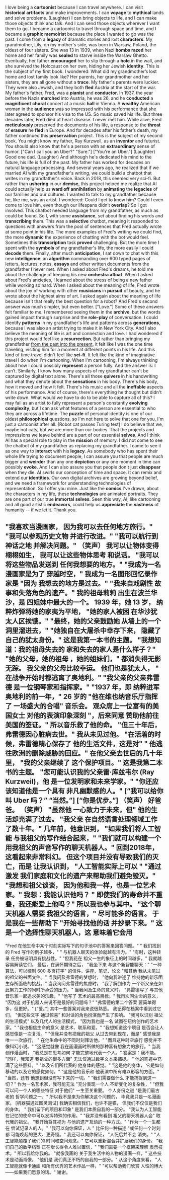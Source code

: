 I love being a **cartoonist** because I can travel anywhere.
I can visit **historical artifacts** and make improvements.
I can **voyage** to **mythical** lands and solve problems.
(Laughter)
I can bring objects to life,
and I can make those objects think and talk.
And I can send those objects wherever I want them to go.
I became a cartoonist to travel through space and time,
and I became a **graphic memoirist**
because the place I wanted to go was the past.
I come from a **legacy** of dramatic stories and lost **characters**.
My grandmother, Lily, on my mother's side,
was born in Warsaw, Poland,
the oldest of four sisters.
She was 13 in 1939,
when Nazi **bombs razed** her home
and her family was **sealed** to starve inside the Warsaw Ghetto.
Eventually, her father **encouraged** her to slip through a **hole** in the wall,
and she survived the Holocaust on her own, hiding her Jewish **identity**.
This is the subject of my first book.
I wondered: What did my grandmother’s lost home and lost family look like?
Her parents, her grandmother and her sisters,
they are all gone without a **trace**.
My father's parents were luckier.
They were also Jewish,
and they both **fled** Austria at the start of the war.
My father's father, Fred, was a **pianist** and **conductor.**
In 1937, the year before the Nazis **marched** into Austria,
he was 26,
and he **conducted** a **magnificent** **choral** concert
at a music **hall** in Vienna.
A **wealthy** American woman in the **audience**
was so impressed with his performance
that she later agreed to sponsor his visa to the US.
So music saved his life.
But three decades later, Fred died of heart disease.
I never met him.
While alive, Fred **meticulously** preserved the documents of his life,
a response to the **threat** of **erasure** he **fled** in Europe.
And for decades after his father’s death,
my father continued this **preservation** project.
This is the subject of my second book.
You might know my father, Ray Kurzweil, as an **inventor** and futurist.
You should also know that he's a person with an **extraordinary** sense of humor.
["Can I call you an Uber?" "Sure."]
["You're an Uber."]
(Laughter)
Good one dad.
(Laughter)
And although he's dedicated his mind to the future,
his life is full of the past.
My father has worked for decades on natural language processing.
And several years ago, he realized
that if we married AI with my grandfather's writing,
we could build a chatbot that writes in my grandfather's voice.
Back in 2018, this seemed very sci-fi.
But rather than **ushering** in our **demise**,
this project helped me realize
that AI could actually help us **ward off** **annihilation**
by **animating** the **legacies** of our families and our cultures.
I wanted to talk to my grandfather because he, like me, was an artist.
I wondered: Could I get to know him?
Could I even come to love him, even though our lifespans didn’t **overlap**?
So I got involved.
This chatbot needed language from my grandfather,
as much as could be found.
So I, with some **assistance**,
set about finding his words and **transcribing** them.
This was a **selective** chatbot,
meaning it responded to questions
with answers from the pool of sentences
that Fred actually wrote at some point in his life.
The more examples of Fred's writing we could find,
the more **dynamic** the experience of chatting with the bot would feel.
Sometimes this **transcription** task **proved** challenging.
But the more time I spent with the **symbols** of my grandfather's life,
the more easily I could **decode** them.
Finally, after much **anticipation**,
I sat down to chat with this new **intelligence**:
an **algorithm** commanding over 600 typed pages
of letters, lectures, notes, **essays**
and other written documents from the grandfather I never met.
When I asked about Fred's dreams,
he told me about the challenge of keeping his new **orchestra afloat**.
When I asked about Fred's anxieties,
I learned about the stress of being a new father while working so hard.
When I asked about the meaning of life,
Fred wrote about the joy of working with other **musicians** in **pursuit** of beauty,
and he wrote about the highest aims of art.
I asked again about the meaning of life
because isn't that really the best question for a robot?
And Fred's second answer was much simpler, but even better.
["Love."]
Some of these answers felt familiar to me.
I remembered seeing them in the **archive**,
but the words gained impact through surprise
and the **role-play** of conversation.
I could identify **patterns** in my grandfather's life
and patterns across **generations**,
because I was also an artist trying to make it in New York City.
And I also believe the meaning of life is art and connection and love.
I had wondered if this project would feel like a **resurrection**.
But rather than bringing my grandfather <u>from the past into the present</u>,
it felt like I was the one time traveling,
visiting him for a moment at different points in his life.
And this kind of time travel didn't feel like **sci-fi**.
It felt like the kind of imaginative travel I do when I'm cartooning.
When I'm cartooning,
I'm always thinking about how I could possibly **represent** a person fully.
And the answer is: I can’t.
Similarly, I know how many aspects of my grandfather
can't be captured by digital text alone.
There's all those **quivers** in his handwriting
and what they denote about the **sensations** in his body.
There's his body, how it moved and how it felt.
There's his music and all the **ineffable** aspects of his performance.
And of course, there's everything he thought but didn't write down.
What would we have to do to be able to capture all of this?
I may fail as an artist
to fully represent a person's constantly **evolving** **complexity**,
but I can ask what features of a person are essential to who they are
across a lifetime.
The **puzzle** of personal identity
is one of our oldest **philosophical** questions,
so I'm not here to solve that one for you,
I'm just a cartoonist after all.
[Robot cat passes Turing test]
I do believe that we, maybe not cats,
but we are more than our bodies.
That the projects and impressions we leave behind
are a part of our essential **selves**.
And I think AI has a special role to play in the **mission** of memory.
I did not come to see the chatbot of my grandfather
as replacing my grandfather.
I came to see it as one way to **interact** with his **legacy**.
As somebody who has spent their whole life trying to document people,
I can assure you that people are much bigger and **weirder**
than any one **depiction**
or any one moment in time can possibly **evoke**.
And I can also assure you
that people don't just **disappear** when they die.
AI swirls our conception of time and space.
It can remix and extend our **identities**.
Our own digital archives are growing beyond belief,
and we need a framework for understanding technologies of representation.
So I offer you mine.
Just like the **comics** I've drawn, about the characters in my life,
these **technologies** are animated portraits.
They are one part of our true **immortal** **selves**.
Seen this way,
AI, like cartooning and all good artistic **endeavors**,
could help us **appreciate** the **vastness** of humanity -- if we let it.
Thank you.

"我喜欢当漫画家，
因为我可以去任何地方旅行。"
"我可以参观历史文物
并进行改进。"
"我可以航行到神话之地
并解决问题。"
（笑声）
我可以让物体变得栩栩如生，
我可以让这些物体思考
和说话。
"我可以将这些物品发送到
任何我想要的地方。"
"我成为一名漫画家是为了
穿越时空，"
我成为一名图形回忆录作家是
"因为
我想去的地方是过去。"
"我来自戏剧性
故事和失落角色的遗产。"
我的祖母莉莉
出生在波兰华沙，是
四姐妹中最大的一个。
1939 年，她 13 岁，
纳粹炸弹将她的家夷为平地，
"她的家人被困
在华沙犹太人区挨饿。"
"最终，她的父亲鼓励她
从墙上的一个洞里溜进去，"
"她独自在大屠杀中幸存下来，
隐藏了自己的犹太身份。"
这是我第一本书的主题。
"我想知道：我的祖母失去的
家和失去的家人是什么样子？"
"她的父母，她的祖母
，她的姐妹们，"
都消失得无影无踪。
我父亲的父母比较幸运。
他们也是犹太人，
"
在战争开始时都逃离了奥地利。"
"我父亲的父亲弗雷德
是一位钢琴家和指挥家。"
"1937 年，即
纳粹进军奥地利的前一年，"
26 岁的
"他在维也纳音乐厅指挥了
一场盛大的合唱"
音乐会。
观众席上一位富有的美国女士
对他的表演印象深刻
"，后来同意
赞助他前往美国的签证。"
所以音乐救了他的命。
"但三十年后，
弗雷德因心脏病去世。"
我从未见过他。
"在活着的时候，弗雷德精心保存了
他的生活文件，这是对"
"
他逃往欧洲的删除威胁的回应。"
在他父亲去世后的几十年里，
"我的父亲继续了
这个保护项目。"
这是我第二本书的主题。
"您可能认识我的父亲雷·库兹韦尔 (Ray Kurzweil)，他
是一位发明家和未来学家。"
"你还应该知道他是一个具有
非凡幽默感的人。"
[“我可以给你叫 Uber 吗？”  “当然。”]
[“你是优步。”]
（笑声）
好爸爸。
（笑声）
"虽然他
一心致力于未来，但"
他的生活却充满了过去。
"我父亲
在自然语言处理领域工作了数十年。"
几年前，他意识到，
"如果我们将人工智能
与我祖父的写作结合起来，"
"我们就可以构建一个
用我祖父的声音写作的聊天机器人。"
回到2018年，这看起来非常科幻。
但这个项目并没有导致我们的灭亡，而是
让我认识到，
"人工智能实际上可以
"
"通过激发
我们家庭和文化的遗产来帮助我们避免毁灭。"
"我想和祖父谈谈，
因为他和我一样，也是一位艺术家。"
我想：我能认识他吗？
"
即使我们的寿命并不重叠，我还能爱上他吗？"
所以我也参与其中。
"这个聊天机器人需要
我祖父的语言，"
尽可能多的语言。
于是我在一些帮助下
"开始寻找他的话
并抄录下来。"
这是一个选择性聊天机器人，这
意味着它会用
-
"Fred
在他生命中某个时刻实际写下的句子池中的答案来回答问题。"
"
我们找到的 Fred 写作的例子越多，"
"
与机器人聊天的体验就越有活力。"
"有时，这种转录
任务被证明具有挑战性。"
"但我花在
祖父一生的象征上的时间越多，"
我就越容易解读它们。
最后，在满怀期待之后，
"我坐下来
与这个新智能聊天："
"一种算法，可以控制
600 多页打字"
的信件、讲座、笔记、论文
"和其他
我从未见过的祖父的书面文件。"
当我问及弗雷德的梦想时，
"他向我讲述了
维持他的新乐团生存所面临的挑战。"
当我询问弗雷德的焦虑时，
"我了解到作为
一个新父亲在如此努力工作的同时所承受的压力。"
当我问及生命的意义时，
"弗雷德写了
与其他音乐家一起追求美的乐趣，"
"他写了
艺术的最高目标。"
我再次问生命的意义，
"因为这
对于机器人来说不是最好的问题吗？"
"弗雷德的第二个答案
要简单得多，但更好。"
[“爱。”]
其中一些答案对我来说很熟悉。
我记得在档案中看到过它们，
"但这些文字
通过惊喜"
和对话的角色扮演而产生了影响。
"我可以识别
祖父的生活模式"
以及几代人的生活模式，
"因为我也是一名
试图在纽约创作的艺术家。"
"我也相信生命的意义
是艺术、联系和爱。"
"我想知道这个项目
是否会让人感觉像是一次复活。"
"但我并没有把我的祖父
从过去带到现在，而是"
感觉我是唯一一次旅行，
"
在他生命中的不同时刻拜访他。"
"而且这种时空旅行
感觉并不像科幻小说。"
"这感觉就像
我在画漫画时所做的那种富有想象力的旅行。"
当我创作漫画时，
"我总是在思考如何
才能完整地代表一个人。"
答案是：我不能。
"同样，我知道
我祖父的很多方面"
无法仅通过数字文本来捕捉。
"
他的笔迹中充满了这些颤抖，"
"以及它们所代表的
他身体的感觉。"
"这是他的身体，
它是如何移动的以及它的感觉如何。"
"这是他的音乐和
他表演中所有难以形容的方面。"
"当然，还有
他想到但没有写下来的一切。"
"我们需要做什么
才能捕捉到这一切？"
作为一名艺术家，我可能无法
"充分表现一个人
不断变化的复杂性，"
"但我可以问一个人的哪些特征
对于他们"
一生至关重要。
个人身份之谜
"是我们最古老的
哲学问题之一，"
所以我不是来为你解决这个问题的，
毕竟我只是一名漫画家。
[机器猫通过图灵测试]
我确实相信我们，也许不是猫，
但我们不仅仅是我们的身体。
"
我们留下的项目和印象"
是我们本质自我的一部分。
"我认为人工智能
在记忆的使命中可以发挥特殊的作用。"
"我并没有看到
祖父的聊天机器人会"
取代我的祖父。
"我开始将其视为
与他的遗产互动的一种方式。"
"作为一个一生都在
尝试记录人的人，"
"我可以向你保证，人
"
比任何一种描述
"或任何一个时刻都
可能唤起的更大、更奇怪。"
我还可以向你保证，
"人死后并不会
消失。"
"人工智能颠覆了我们的
时间和空间观念。"
它可以重新混合并扩展我们的身份。
"我们自己的数字档案
正在增长得令人难以置信，"
"我们需要一个框架来理解
表示技术。"
所以我给你我的。
"就像我画的
关于我生活中的人物的漫画一样，"
这些技术是动画肖像。
"他们是
我们真正不朽的自我的一部分。"
从这个角度来看，
"人工智能就像卡通画
和所有优秀的艺术作品一样，"
"可以帮助我们欣赏
人性的博大——如果我们愿意的话。"
谢谢。